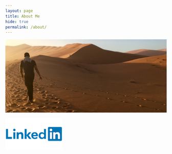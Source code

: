 ```yaml
---
layout: page
title: About Me
hide: true
permalink: /about/
---
```

![Namibia, one of my more memorable holidays.](/images/IMG_E7861-min.JPG)

[![LinkedIn](/images/Linkedin-Logo.png)](https://www.linkedin.com/in/umoh-bassey-duke-2951b71b/)